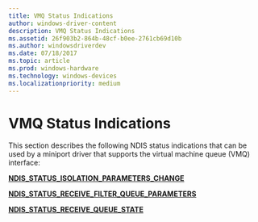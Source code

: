 ```yaml
---
title: VMQ Status Indications
author: windows-driver-content
description: VMQ Status Indications
ms.assetid: 26f903b2-864b-48cf-b0ee-2761cb69d10b
ms.author: windowsdriverdev 
ms.date: 07/18/2017 
ms.topic: article 
ms.prod: windows-hardware 
ms.technology: windows-devices 
ms.localizationpriority: medium
---
```


# VMQ Status Indications





This section describes the following NDIS status indications that can be used by a miniport driver that supports the virtual machine queue (VMQ) interface:

[**NDIS_STATUS_ISOLATION_PARAMETERS_CHANGE**](ndis-status-isolation-parameters-change.md)

[**NDIS\_STATUS\_RECEIVE\_FILTER\_QUEUE\_PARAMETERS**](https://msdn.microsoft.com/library/windows/hardware/hh439820)

[**NDIS\_STATUS\_RECEIVE\_QUEUE\_STATE**](ndis-status-receive-queue-state.md)



